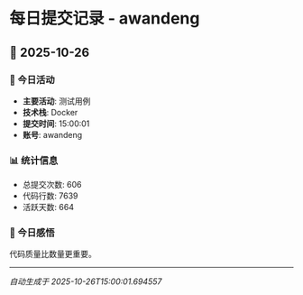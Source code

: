 # 每日提交记录 - awandeng

## 📅 2025-10-26

### 🎯 今日活动
- **主要活动**: 测试用例
- **技术栈**: Docker
- **提交时间**: 15:00:01
- **账号**: awandeng

### 📊 统计信息
- 总提交次数: 606
- 代码行数: 7639
- 活跃天数: 664

### 💭 今日感悟
代码质量比数量更重要。

---
*自动生成于 2025-10-26T15:00:01.694557*
